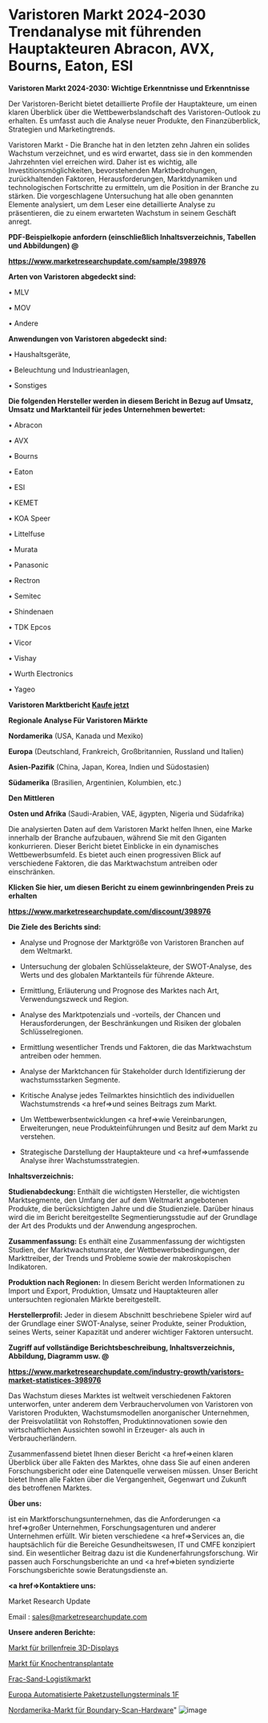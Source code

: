 # Varistoren Markt 2024-2030 Trendanalyse mit führenden Hauptakteuren Abracon, AVX, Bourns, Eaton, ESI

<strong>Varistoren Markt 2024-2030: Wichtige Erkenntnisse und Erkenntnisse</strong>

Der Varistoren-Bericht bietet detaillierte Profile der Hauptakteure, um einen klaren Überblick über die Wettbewerbslandschaft des Varistoren-Outlook zu erhalten. Es umfasst auch die Analyse neuer Produkte, den Finanzüberblick, Strategien und Marketingtrends.

Varistoren Markt - Die Branche hat in den letzten zehn Jahren ein solides Wachstum verzeichnet, und es wird erwartet, dass sie in den kommenden Jahrzehnten viel erreichen wird. Daher ist es wichtig, alle Investitionsmöglichkeiten, bevorstehenden Marktbedrohungen, zurückhaltenden Faktoren, Herausforderungen, Marktdynamiken und technologischen Fortschritte zu ermitteln, um die Position in der Branche zu stärken. Die vorgeschlagene Untersuchung hat alle oben genannten Elemente analysiert, um dem Leser eine detaillierte Analyse zu präsentieren, die zu einem erwarteten Wachstum in seinem Geschäft anregt.



<strong><b>PDF-Beispielkopie anfordern (einschließlich Inhaltsverzeichnis, Tabellen und Abbildungen) @ </b></strong>

<strong><a href=https://www.marketresearchupdate.com/sample/398976>

<strong>https://www.marketresearchupdate.com/sample/398976</u></a></strong></strong>



<strong>Arten von Varistoren abgedeckt sind:</strong>

• MLV

• MOV

• Andere



<strong>Anwendungen von Varistoren abgedeckt sind:</strong>

• Haushaltsgeräte,

• Beleuchtung und Industrieanlagen,

• Sonstiges



<strong>Die folgenden Hersteller werden in diesem Bericht in Bezug auf Umsatz, Umsatz und Marktanteil für jedes Unternehmen bewertet:</strong>

• Abracon

• AVX

• Bourns

• Eaton

• ESI

• KEMET

• KOA Speer

• Littelfuse

• Murata

• Panasonic

• Rectron

• Semitec

• Shindenaen

• TDK Epcos

• Vicor

• Vishay

• Wurth Electronics

• Yageo



<strong>Varistoren Marktbericht <a href=https://www.marketresearchupdate.com/buynow/398976>Kaufe jetzt</a></strong>



<strong>Regionale Analyse Für Varistoren Märkte</strong>



<strong>Nordamerika</strong> (USA, Kanada und Mexiko)



<strong>Europa</strong> (Deutschland, Frankreich, Großbritannien, Russland und Italien)



<strong>Asien-Pazifik</strong> (China, Japan, Korea, Indien und Südostasien)



<strong>Südamerika</strong> (Brasilien, Argentinien, Kolumbien, etc.)



<strong>Den Mittleren</strong> 

<strong>Osten und Afrika</strong> (Saudi-Arabien, VAE, ägypten, Nigeria und Südafrika)

Die analysierten Daten auf dem Varistoren Markt helfen Ihnen, eine Marke innerhalb der Branche aufzubauen, während Sie mit den Giganten konkurrieren. Dieser Bericht bietet Einblicke in ein dynamisches Wettbewerbsumfeld. Es bietet auch einen progressiven Blick auf verschiedene Faktoren, die das Marktwachstum antreiben oder einschränken.



<strong>Klicken Sie hier, um diesen Bericht zu einem gewinnbringenden Preis zu erhalten
</strong>

<strong><a href=https://www.marketresearchupdate.com/discount/398976>https://www.marketresearchupdate.com/discount/398976</b></u></strong></a>



<strong>Die Ziele des Berichts sind:</strong>

- Analyse und Prognose der Marktgröße von Varistoren Branchen auf dem Weltmarkt.

- Untersuchung der globalen Schlüsselakteure, der SWOT-Analyse, des Werts und des globalen Marktanteils für führende Akteure.

- Ermittlung, Erläuterung und Prognose des Marktes nach Art, Verwendungszweck und Region.

- Analyse des Marktpotenzials und -vorteils, der Chancen und Herausforderungen, der Beschränkungen und Risiken der globalen Schlüsselregionen.

- Ermittlung wesentlicher Trends und Faktoren, die das Marktwachstum antreiben oder hemmen.

- Analyse der Marktchancen für Stakeholder durch Identifizierung der wachstumsstarken Segmente.

- Kritische Analyse jedes Teilmarktes hinsichtlich des individuellen Wachstumstrends <a href=>und</a> seines Beitrags zum Markt.

- Um Wettbewerbsentwicklungen <a href=>wie</a> Vereinbarungen, Erweiterungen, neue Produkteinführungen und Besitz auf dem Markt zu verstehen.

- Strategische Darstellung der Hauptakteure und <a href=>umfas</a>sende Analyse ihrer Wachstumsstrategien.



<strong>Inhaltsverzeichnis:</strong>



<strong>Studienabdeckung:</strong> Enthält die wichtigsten Hersteller, die wichtigsten Marktsegmente, den Umfang der auf dem Weltmarkt angebotenen Produkte, die berücksichtigten Jahre und die Studienziele. Darüber hinaus wird die im Bericht bereitgestellte Segmentierungsstudie auf der Grundlage der Art des Produkts und der Anwendung angesprochen.



<strong>Zusammenfassung:</strong> Es enthält eine Zusammenfassung der wichtigsten Studien, der Marktwachstumsrate, der Wettbewerbsbedingungen, der Markttreiber, der Trends und Probleme sowie der makroskopischen Indikatoren.



<strong>Produktion nach Regionen:</strong> In diesem Bericht werden Informationen zu Import und Export, Produktion, Umsatz und Hauptakteuren aller untersuchten regionalen Märkte bereitgestellt.



<strong>Herstellerprofil:</strong> Jeder in diesem Abschnitt beschriebene Spieler wird auf der Grundlage einer SWOT-Analyse, seiner Produkte, seiner Produktion, seines Werts, seiner Kapazität und anderer wichtiger Faktoren untersucht.



<strong><b>Zugriff auf vollständige Berichtsbeschreibung, Inhaltsverzeichnis, Abbildung, Diagramm usw. @ </b></strong>

<strong><a href=https://www.marketresearchupdate.com/industry-growth/varistors-market-statistices-398976>https://www.marketresearchupdate.com/industry-growth/varistors-market-statistices-398976</a></strong>

Das Wachstum dieses Marktes ist weltweit verschiedenen Faktoren unterworfen, unter anderem dem Verbrauchervolumen von Varistoren von Varistoren Produkten, Wachstumsmodellen anorganischer Unternehmen, der Preisvolatilität von Rohstoffen, Produktinnovationen sowie den wirtschaftlichen Aussichten sowohl in Erzeuger- als auch in Verbraucherländern.

Zusammenfassend bietet Ihnen dieser Bericht <a href=>einen</a> klaren Überblick über alle Fakten des Marktes, ohne dass Sie auf einen anderen Forschungsbericht oder eine Datenquelle verweisen müssen. Unser Bericht bietet Ihnen alle Fakten über die Vergangenheit, Gegenwart und Zukunft des betroffenen Marktes.



<strong>Über uns:</strong>

 ist ein Marktforschungsunternehmen, das die Anforderungen <a href=>großer</a> Unternehmen, Forschungsagenturen und anderer Unternehmen erfüllt. Wir bieten verschiedene <a href=>Services</a> an, die hauptsächlich für die Bereiche Gesundheitswesen, IT und CMFE konzipiert sind. Ein wesentlicher Beitrag dazu ist die Kundenerfahrungsforschung. Wir passen auch Forschungsberichte an und <a href=>bieten</a> syndizierte Forschungsberichte sowie Beratungsdienste an.



<strong><a href=>Kontaktiere uns:</a></strong>

Market Research Update

Email : sales@marketresearchupdate.com



<strong>Unsere anderen Berichte:</strong>

<a href=https://www.linkedin.com/pulse/glasses-free-3d-displays-market-opportunities-stay-ahead>Markt für brillenfreie 3D-Displays</a>

<a href=https://www.linkedin.com/pulse/bone-allografts-market-analysis-segment-region-growth>Markt für Knochentransplantate</a>

<a href=https://www.linkedin.com/pulse/frac-sand-logistics-market-analysis-segment-region>Frac-Sand-Logistikmarkt</a>

<a href=https://www.linkedin.com/pulse/europe-automated-parcel-delivery-terminals-1f>Europa Automatisierte Paketzustellungsterminals 1F</a>

<a href=https://www.linkedin.com/pulse/north-america-boundary-scan-hardware-market-growth-possibilities>Nordamerika-Markt für Boundary-Scan-Hardware</a>"
![image](https://github.com/RushikeshRI/news24analysis/assets/164026548/b8d692a3-60e6-4008-8f0d-84fcb767b4b9)

